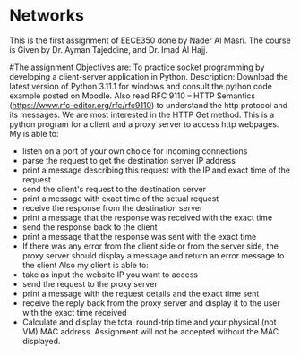 # Networks
This is the first assignment of EECE350 done by Nader Al Masri.
The course is Given by Dr. Ayman Tajeddine, and Dr. Imad Al Hajj. 

#The assignment Objectives are:
To practice socket programming by developing a client-server application in Python.
Description:
Download the latest version of Python 3.11.1 for windows and consult the python code
example posted on Moodle.
Also read RFC 9110 – HTTP Semantics (https://www.rfc-editor.org/rfc/rfc9110) to understand
the http protocol and its messages. We are most interested in the HTTP Get method.
This is a python program for a client and a proxy server to access http webpages.
My is able to:
- listen on a port of your own choice for incoming connections
- parse the request to get the destination server IP address
- print a message describing this request with the IP and exact time of the request
- send the client's request to the destination server
- print a message with exact time of the actual request
- receive the response from the destination server
- print a message that the response was received with the exact time
- send the response back to the client
- print a message that the response was sent with the exact time
- If there was any error from the client side or from the server side, the proxy server should display a message and return an error message to the client
Also my client is able to:
- take as input the website IP you want to access
- send the request to the proxy server
- print a message with the request details and the exact time sent
- receive the reply back from the proxy server and display it to the user with the exact
time received
- Calculate and display the total round-trip time and your physical (not VM) MAC address.
Assignment will not be accepted without the MAC displayed.
